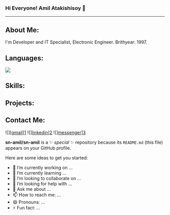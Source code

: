 <!-- 
Author: S-n Amil
Created Date: 30.07.2021
Updated Date: xx.xx.xxxx
Location: Azebaijan

(c) this readme file created by Amil Atakishisoy
-->










<h3> Hi  Everyone! Amil Atakishisoy 👋 </h3> 
<hr>

## About Me:
I'm Developer and IT Specialist, Electronic Engineer. Brithyear: 1997. 

## Languages:
![](https://img.shields.io/badge/Language-Java-informational?style=for-the-badge&logo=java&logoColor=white&color=2bbc8a)
## Skills:

## Projects:

## Contact Me:
![][[gmail](https://img.shields.io/badge/Gmail-D14836?style=for-the-badge&logo=gmail&logoColor=white)][1]
![][linkedin](https://img.shields.io/badge/LinkedIn-0077B5?style=for-the-badge&logo=linkedin&logoColor=white)][2]
![][messenger](https://img.shields.io/badge/Messenger-00B2FF?style=for-the-badge&logo=messenger&logoColor=white)][3]


[1]: mailto:amilsn7@gmail.com
[2]: https://www.linkedin.com/in/sn-amil/
[3]: https://www.facebook.com/amilatakishisoy/


**sn-amil/sn-amil** is a ✨ _special_ ✨ repository because its `README.md` (this file) appears on your GitHub profile.

Here are some ideas to get you started:

- 🔭 I’m currently working on ...
- 🌱 I’m currently learning ...
- 👯 I’m looking to collaborate on ...
- 🤔 I’m looking for help with ...
- 💬 Ask me about ...
- 📫 How to reach me: ...
- 😄 Pronouns: ...
- ⚡ Fun fact: ...

